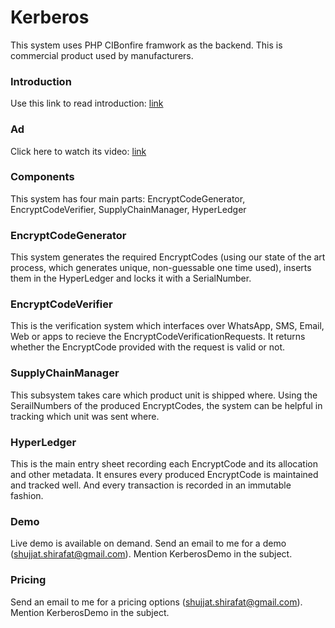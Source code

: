 # Kerberos
This system uses PHP CIBonfire framwork as the backend.
This is commercial product used by manufacturers.
### Introduction
Use this link to read introduction: [link](https://github.com/Shujjat/PHP/blob/main/Kerberos/Kerberous%20Introduction.pdf)
### Ad
Click here to watch its video: [link](https://www.youtube.com/watch?v=47j7U6FU2X4)

### Components
This system has four main parts: EncryptCodeGenerator, EncryptCodeVerifier, SupplyChainManager, HyperLedger

### EncryptCodeGenerator
This system generates the required EncryptCodes (using our state of the art process, which generates unique, non-guessable one time used), inserts them in the HyperLedger and locks it with a SerialNumber. 

### EncryptCodeVerifier
This is the verification system which interfaces over WhatsApp, SMS, Email, Web or apps to recieve the EncryptCodeVerificationRequests. It returns whether the EncryptCode provided with the request is 
valid or not.

### SupplyChainManager
This subsystem takes care which product unit is shipped where. Using the SerailNumbers of the produced EncryptCodes, the system can be helpful in tracking which unit was sent where.

### HyperLedger
This is the main entry sheet recording each EncryptCode and its allocation and other metadata. It ensures every produced EncryptCode is maintained and tracked well. And every transaction is recorded in an 
immutable fashion.

### Demo
Live demo is available on demand. Send an email to me for a demo (shujjat.shirafat@gmail.com). Mention KerberosDemo in the subject.


### Pricing
Send an email to me for a pricing options (shujjat.shirafat@gmail.com). Mention KerberosDemo in the subject.



